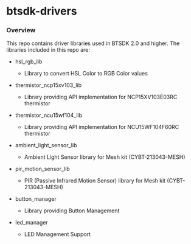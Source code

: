 # btsdk-drivers

### Overview

This repo contains driver libraries used in BTSDK 2.0 and higher. The libraries included in this repo are:

* hsl\_rgb\_lib<br/>
    * Library to convert HSL Color to RGB Color values<br/>


* thermistor\_ncp15xv103\_lib<br/>
    * Library providing API implementation for NCP15XV103E03RC thermistor<br/>


* thermistor\_ncu15wf104\_lib<br/>
    * Library providing API implementation for NCU15WF104F60RC thermistor<br/>


* ambient\_light\_sensor\_lib<br/>
    * Ambient Light Sensor library for Mesh kit (CYBT-213043-MESH)<br/>


* pir\_motion\_sensor\_lib<br/>
    * PIR (Passive Infrared Motion Sensor) library for Mesh kit (CYBT-213043-MESH)<br/>


* button\_manager<br/>
    * Library providing Button Management<br/>


* led\_manager<br/>
    * LED Management Support<br/>
